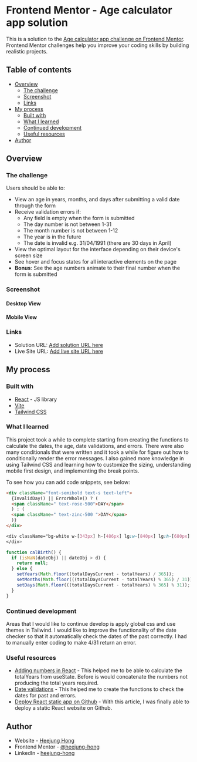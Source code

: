 # Frontend Mentor - Age calculator app solution

This is a solution to the [Age calculator app challenge on Frontend Mentor](https://www.frontendmentor.io/challenges/age-calculator-app-dF9DFFpj-Q). Frontend Mentor challenges help you improve your coding skills by building realistic projects.

## Table of contents

- [Overview](#overview)
  - [The challenge](#the-challenge)
  - [Screenshot](#screenshot)
  - [Links](#links)
- [My process](#my-process)
  - [Built with](#built-with)
  - [What I learned](#what-i-learned)
  - [Continued development](#continued-development)
  - [Useful resources](#useful-resources)
- [Author](#author)

## Overview

### The challenge

Users should be able to:

- View an age in years, months, and days after submitting a valid date through the form
- Receive validation errors if:
  - Any field is empty when the form is submitted
  - The day number is not between 1-31
  - The month number is not between 1-12
  - The year is in the future
  - The date is invalid e.g. 31/04/1991 (there are 30 days in April)
- View the optimal layout for the interface depending on their device's screen size
- See hover and focus states for all interactive elements on the page
- **Bonus**: See the age numbers animate to their final number when the form is submitted

### Screenshot

#### Desktop View

#### Mobile View

### Links

- Solution URL: [Add solution URL here](https://your-solution-url.com)
- Live Site URL: [Add live site URL here](https://your-live-site-url.com)

## My process

### Built with

- [React](https://react.dev/) - JS library
- [Vite](https://vitejs.dev/)
- [Tailwind CSS](https://tailwindcss.com/)

### What I learned

This project took a while to complete starting from creating the functions to calculate the dates, the age, date validations, and errors. There were also many conditionals that were written and it took a while for figure out how to conditionally render the error messages. I also gained more knowledge in using Tailwind CSS and learning how to customize the sizing, understanding mobile first design, and implementing the break points.

To see how you can add code snippets, see below:

```html
<div className="font-semibold text-s text-left">
  {InvalidDay() || ErrorWhole() ? (
  <span className=" text-rose-500">DAY</span>
  ) : (
  <span className=" text-zinc-500 ">DAY</span>
  )}
</div>
```

```css
<div className="bg-white w-[343px] h-[486px] lg:w-[840px] lg:h-[680px] p-[25px] lg:p-[56px] rounded-t-[25px] lg:rounded-t-[40px] rounded-bl-[25px] lg:rounded-bl-[40px] rounded-br-[100px] lg:rounded-br-[200px]">
</div>
```

```js
function calBirth() {
  if (isNaN(dateObj) || dateObj > d) {
    return null;
  } else {
    setYears(Math.floor((totalDaysCurrent - totalYears) / 365));
    setMonths(Math.floor(((totalDaysCurrent - totalYears) % 365) / 31));
    setDays(Math.floor(((totalDaysCurrent - totalYears) % 365) % 31));
  }
}
```

### Continued development

Areas that I would like to continue develop is apply global css and use themes in Tailwind. I would like to improve the functionality of the date checker so that it automatically check the dates of the past correctly. I had to manually enter coding to make 4/31 return an error.

### Useful resources

- [Adding numbers in React](https://dev.to/this_mkhy/week-6-sum-two-numbers-app-1800) - This helped me to be able to calculate the totalYears from useState. Before is would concatenate the numbers not producing the total years required.
- [Date validations](https://www.freecodecamp.org/news/how-to-validate-a-date-in-javascript/) - This helped me to create the functions to check the dates for past and errors.
- [Deploy React static app on Github](https://medium.com/@aishwaryaparab1/deploying-vite-deploying-vite-app-to-github-pages-166fff40ffd3) - With this article, I was finally able to deploy a static React website on Github.

## Author

- Website - [Heejung Hong](https://heejunghong.com/)
- Frontend Mentor - [@heejung-hong](https://www.frontendmentor.io/profile/heejung-hong)
- LinkedIn - [heejung-hong](https://www.linkedin.com/in/heejung-hong/)
